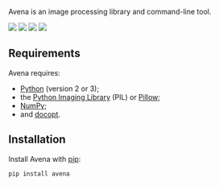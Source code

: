 Avena is an image processing library and command-line tool.

[![](https://travis-ci.org/eliteraspberries/avena.svg)][build-status]
[![](https://codecov.io/github/eliteraspberries/avena/coverage.svg)][code-coverage]
[![](https://img.shields.io/pypi/v/Avena.svg)][pypi]
[![](https://readthedocs.org/projects/avena/badge/?version=latest)][docs]


Requirements
------------

Avena requires:

 -  [Python][] (version 2 or 3);
 -  the [Python Imaging Library][] (PIL) or [Pillow][];
 -  [NumPy][];
 -  and [docopt][].


Installation
------------

Install Avena with [pip][]:

    pip install avena


[build-status]: https://travis-ci.org/eliteraspberries/avena
[code-coverage]: https://codecov.io/github/eliteraspberries/avena
[pypi]: https://pypi.python.org/pypi/Avena
[docs]: https://readthedocs.org/projects/avena/?badge=latest

[Python]: <https://www.python.org/>
[Python Imaging Library]: <http://pythonware.com/products/pil/>
[Pillow]: <http://python-pillow.github.io/>
[NumPy]: <http://www.numpy.org/>
[docopt]: <http://docopt.org/>
[pip]: <https://pip.pypa.io/en/stable/>
